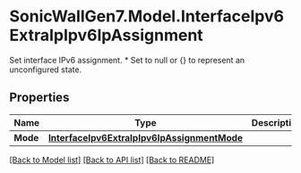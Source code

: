 # SonicWallGen7.Model.InterfaceIpv6ExtraIpIpv6IpAssignment
Set interface IPv6 assignment. * Set to null or {} to represent  an unconfigured state.

## Properties

Name | Type | Description | Notes
------------ | ------------- | ------------- | -------------
**Mode** | [**InterfaceIpv6ExtraIpIpv6IpAssignmentMode**](InterfaceIpv6ExtraIpIpv6IpAssignmentMode.md) |  | [optional] 

[[Back to Model list]](../README.md#documentation-for-models) [[Back to API list]](../README.md#documentation-for-api-endpoints) [[Back to README]](../README.md)

